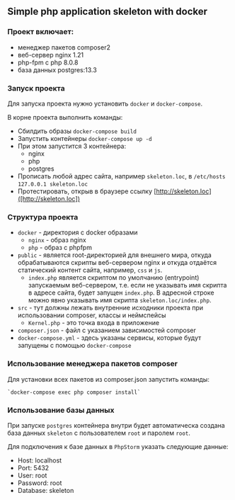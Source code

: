 ## Simple php application skeleton with docker

###  Проект включает:

- менеджер пакетов composer2
- веб-сервер nginx 1.21
- php-fpm с php 8.0.8
- база данных postgres:13.3

### Запуск проекта

Для запуска проекта нужно установить `docker` и `docker-compose`.

В корне проекта выполнить команды:
- Сбилдить образы `docker-compose build`
- Запустить контейнеры `docker-compose up -d`
- При этом запустится 3 контейнера:
    - nginx
    - php
    - postgres
- Прописать любой адрес сайта, например `skeleton.loc`, в `/etc/hosts` `127.0.0.1 skeleton.loc`
- Протестировать, открыв в браузере ссылку [http://skeleton.loc]([http://skeleton.loc])

### Структура проекта

- `docker` - директория с docker образами
  - `nginx` - образ nginx
  - `php` - образ с phpfpm
- `public` - является root-директорией для внешнего мира, откуда обрабатываются скрипты веб-сервером nginx 
    и откуда отдаётся статический контент сайта, например, `css` и `js`.
  - `index.php` является скриптом по умолчанию (entrypoint) запускаемым веб-сервером, 
    т.е. если не указывать имя скрипта в адресе сайта, будет запущен `index.php`.
    В адресной строке можно явно указывать имя скрипта `skeleton.loc/index.php`.
- `src` - тут должны лежать внутренние исходники проекта при использовании composer, классы и неймспейсы
  - `Kernel.php` - это точка входа в приложение
- `composer.json` - файл с указанием зависимостей composer
- `docker-compose.yml` - здесь указаны сервисы, которые будут запущены с помощью `docker-compose`

### Использование менеджера пакетов composer

Для установки всех пакетов из composer.json запустить команды:
```
`docker-compose exec php composer install`
```

### Использование базы данных

При запуске `postgres` контейнера внутри будет автоматическа создана база данных `skeleton` с пользователем `root` и паролем `root`.

Для подключения к базе данных в `PhpStorm` указать следующие данные:
- Host: localhost
- Port: 5432
- User: root
- Password: root
- Database: skeleton
